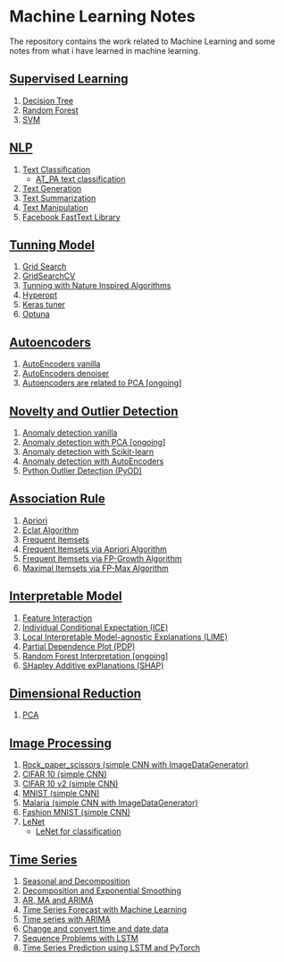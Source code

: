 # Machine Learning Notes

The repository contains the work related to Machine Learning and some notes from what i have learned in machine learning.

## [Supervised Learning](https://gitlab.com/imanursar/machine-learning-notes/-/tree/master/Supervised%20Learning)
1. [Decision Tree](https://gitlab.com/imanursar/machine-learning-notes/-/tree/master/Supervised%20Learning/Decision%20Tree)
2. [Random Forest](https://gitlab.com/imanursar/machine-learning-notes/-/tree/master/Supervised%20Learning/Random%20Forest)
3. [SVM](https://gitlab.com/imanursar/machine-learning-notes/-/tree/master/Supervised%20Learning/SVM)

## [NLP](https://gitlab.com/imanursar/machine-learning-notes/-/tree/master/NLP/)
1. [Text Classification](https://gitlab.com/imanursar/machine-learning-notes/-/tree/master/NLP/text_classification)
    - [AT_PA text classification](https://gitlab.com/imanursar/machine-learning-notes/-/tree/master/NLP/text_classification/AT_PA_text_classification)
2. [Text Generation](https://gitlab.com/imanursar/machine-learning-notes/-/tree/master/NLP/text_generation)
3. [Text Summarization](https://gitlab.com/imanursar/machine-learning-notes/-/tree/master/NLP/text_summarization)
4. [Text Manipulation](https://gitlab.com/imanursar/machine-learning-notes/-/tree/master/NLP/text_manipulation)
5. [Facebook FastText Library](https://gitlab.com/imanursar/machine-learning-notes/-/tree/master/NLP/Facebook%20FastText%20Library)

## [Tunning Model](https://gitlab.com/imanursar/machine-learning-notes/-/tree/master/Tunning_model)
1. [Grid Search](https://gitlab.com/imanursar/machine-learning-notes/-/blob/master/Tunning%20model/Grid%20Search%20Optimization%20Algorithm%20in%20Python.ipynb)
2. [GridSearchCV](https://gitlab.com/imanursar/machine-learning-notes/-/blob/master/Tunning%20model/GridSearchCV.ipynb)
3. [Tunning with Nature Inspired Algorithms](https://gitlab.com/imanursar/machine-learning-notes/-/blob/master/Tunning%20model/Nature%20Inspired%20Algorithms%20for%20scikit-learn.ipynb)
4. [Hyperopt](https://gitlab.com/imanursar/machine-learning-notes/-/blob/master/Tunning%20model/Parameter%20Tuning%20with%20Hyperopt.ipynb)
5. [Keras tuner](https://gitlab.com/imanursar/machine-learning-notes/-/blob/master/Tunning%20model/keras%20tuner%20hiplot.ipynb)
6. [Optuna](https://gitlab.com/imanursar/machine-learning-notes/-/blob/master/Tunning%20model/Efficient%20Hyperparameter%20Optimization%20Using%20Optuna.ipynb)

## [Autoencoders](https://gitlab.com/imanursar/machine-learning-notes/-/tree/master/AutoEncoders)
1. [AutoEncoders vanilla](https://gitlab.com/imanursar/machine-learning-notes/-/blob/master/AutoEncoders/Autoencoders.ipynb)
2. [AutoEncoders denoiser](https://gitlab.com/imanursar/machine-learning-notes/-/blob/master/AutoEncoders/Autoencoders%20on%20Image%20Data%20noise%20removal.ipynb)
3. [Autoencoders are related to PCA [ongoing]](https://gitlab.com/imanursar/machine-learning-notes/-/blob/master/AutoEncoders/Autoencoders%20are%20directly%20related%20to%20Principal%20Component%20Analysis%20(PCA)%20%5BONGOING_difference_result%5D.ipynb)

## [Novelty and Outlier Detection](https://gitlab.com/imanursar/machine-learning-notes/-/tree/master/Novelty%20and%20Outlier%20Detection)
1. [Anomaly detection vanilla](https://gitlab.com/imanursar/machine-learning-notes/-/blob/master/Novelty%20and%20Outlier%20Detection/Anomaly%20Detection.ipynb)
2. [Anomaly detection with PCA [ongoing]](https://gitlab.com/imanursar/machine-learning-notes/-/blob/master/Novelty%20and%20Outlier%20Detection/Anomaly%20Detection%20%20with%20PCA.ipynb)
3. [Anomaly detection with Scikit-learn](https://gitlab.com/imanursar/machine-learning-notes/-/blob/master/Novelty%20and%20Outlier%20Detection/outlier%20and%20novelty%20detection.ipynb)
4. [Anomaly detection with AutoEncoders](https://gitlab.com/imanursar/machine-learning-notes/-/blob/master/Novelty%20and%20Outlier%20Detection/Anomaly%20Detection%20with%20Autoencoders.ipynb)
5. [Python Outlier Detection (PyOD)](https://gitlab.com/imanursar/machine-learning-notes/-/blob/master/Novelty%20and%20Outlier%20Detection/The%20Python%20Outlier%20Detection%20(PyOD).ipynb)

## [Association Rule](https://gitlab.com/imanursar/machine-learning-notes/-/tree/master/Association%20Rule)
1. [Apriori](https://gitlab.com/imanursar/machine-learning-notes/-/blob/master/Association%20Rule/Association%20Rule(Apriori)%20.ipynb)
2. [Eclat Algorithm](https://gitlab.com/imanursar/machine-learning-notes/-/blob/master/Association%20Rule/Association%20Rule(Eclat%20Algorithms)%20.ipynb)
3. [Frequent Itemsets](https://gitlab.com/imanursar/machine-learning-notes/-/blob/master/Association%20Rule/Association%20Rules%20Generation%20from%20Frequent%20Itemsets.ipynb)
4. [Frequent Itemsets via Apriori Algorithm](https://gitlab.com/imanursar/machine-learning-notes/-/blob/master/Association%20Rule/Frequent%20Itemsets%20via%20Apriori%20Algorithm.ipynb)
5. [Frequent Itemsets via FP-Growth Algorithm](https://gitlab.com/imanursar/machine-learning-notes/-/blob/master/Association%20Rule/Frequent%20Itemsets%20via%20the%20FP-Growth%20Algorithm.ipynb)
6. [Maximal Itemsets via FP-Max Algorithm](https://gitlab.com/imanursar/machine-learning-notes/-/blob/master/Association%20Rule/Maximal%20Itemsets%20via%20the%20FP-Max%20Algorithm.ipynb)

## [Interpretable Model](https://gitlab.com/imanursar/machine-learning-notes/-/tree/master/Interpretable%20model)
1. [Feature Interaction](https://gitlab.com/imanursar/machine-learning-notes/-/blob/master/Interpretable%20model/Feature%20Interaction.ipynb)
2. [Individual Conditional Expectation (ICE)](https://gitlab.com/imanursar/machine-learning-notes/-/blob/master/Interpretable%20model/Individual%20Conditional%20Expectation%20(ICE).ipynb)
3. [Local Interpretable Model-agnostic Explanations (LIME)](https://gitlab.com/imanursar/machine-learning-notes/-/blob/master/Interpretable%20model/Local%20Interpretable%20Model-agnostic%20Explanations%20(LIME).ipynb)
4. [Partial Dependence Plot (PDP)](https://gitlab.com/imanursar/machine-learning-notes/-/blob/master/Interpretable%20model/Partial%20Dependence%20Plot%20(PDP).ipynb)
5. [Random Forest Interpretation [ongoing]](https://gitlab.com/imanursar/machine-learning-notes/-/blob/master/Interpretable%20model/Random%20forest%20interpretation%20%5Bongoing%5D.ipynb)
6. [SHapley Additive exPlanations (SHAP)](https://gitlab.com/imanursar/machine-learning-notes/-/blob/master/Interpretable%20model/SHapley%20Additive%20exPlanations%20(SHAP).ipynb)

## [Dimensional Reduction](https://gitlab.com/imanursar/machine-learning-notes/-/tree/master/Dimensional%20reduction)
1. [PCA](https://gitlab.com/imanursar/machine-learning-notes/-/tree/master/Dimension%20reduction/PCA)

## [Image Processing](https://gitlab.com/imanursar/machine-learning-notes/-/tree/master/Image%20Processing%20(CNN))
1. [Rock_paper_scissors (simple CNN with ImageDataGenerator)](https://gitlab.com/imanursar/machine-learning-notes/-/blob/master/Image%20Processing%20(CNN)/image_Classifier(rock_paper_scissors).ipynb)
2. [CIFAR 10 (simple CNN)](https://gitlab.com/imanursar/machine-learning-notes/-/blob/master/Image%20Processing%20(CNN)/Keras_CNN_CIFAR10.ipynb)
3. [CIFAR 10 v2 (simple CNN)](https://gitlab.com/imanursar/machine-learning-notes/-/blob/master/Image%20Processing%20(CNN)/Keras_CNN_CIFAR10%20v2.ipynb)
4. [MNIST (simple CNN)](https://gitlab.com/imanursar/machine-learning-notes/-/blob/master/Image%20Processing%20(CNN)/Keras_CNN_MNIST.ipynb)
5. [Malaria (simple CNN with ImageDataGenerator)](https://gitlab.com/imanursar/machine-learning-notes/-/blob/master/Image%20Processing%20(CNN)/Custom_Images_Malaria.ipynb)
6. [Fashion MNIST (simple CNN)](https://gitlab.com/imanursar/machine-learning-notes/-/blob/master/Image%20Processing%20(CNN)/Keras_CNN_Fashion_MNIST.ipynb)
7. [LeNet](https://gitlab.com/imanursar/machine-learning-notes/-/tree/master/Image%20Processing%20(CNN)/LeNet)
    - [LeNet for classification](https://gitlab.com/imanursar/machine-learning-notes/-/blob/master/Image%20Processing%20(CNN)/LeNet/LeNet_in_CNN.ipynb)

## [Time Series](https://gitlab.com/imanursar/machine-learning-notes/-/tree/master/Time%20series)
1. [Seasonal and Decomposition](https://gitlab.com/imanursar/machine-learning-notes/-/tree/master/Time%20series/Seasonal%20and%20decomposition)
2. [Decomposition and Exponential Smoothing](https://gitlab.com/imanursar/machine-learning-notes/-/tree/master/Time%20series/Decomposition%20and%20Exponential%20Smoothing)
3. [AR, MA and ARIMA](https://gitlab.com/imanursar/machine-learning-notes/-/tree/master/Time%20series/AR%2C%20MA%2C%20ARIMA)
4. [Time Series Forecast with Machine Learning](https://gitlab.com/imanursar/machine-learning-notes/-/tree/master/Time%20series/Time%20series%20forecast)
5. [Time series with ARIMA](https://gitlab.com/imanursar/machine-learning-notes/-/blob/master/Time%20series/Build%20High%20Performance%20Time%20Series%20Models%20using%20Auto%20ARIMA%20in%20Python.ipynb)
6. [Change and convert time and date data](https://gitlab.com/imanursar/machine-learning-notes/-/blob/master/Time%20series/Get%20the%20Current%20Date%20and%20Time.ipynb)
7. [Sequence Problems with LSTM](https://gitlab.com/imanursar/machine-learning-notes/-/blob/master/Time%20series/Solving%20Sequence%20Problems%20with%20LSTM%20in%20Keras.ipynb)
8. [Time Series Prediction using LSTM and PyTorch](https://gitlab.com/imanursar/machine-learning-notes/-/blob/master/Time%20series/Time%20Series%20Prediction%20using%20LSTM%20with%20PyTorch%20in%20Python%20.ipynb)